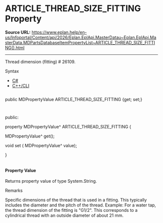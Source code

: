 # ARTICLE_THREAD_SIZE_FITTING Property

**Source URL:** https://www.eplan.help/en-us/Infoportal/Content/api/2026/Eplan.EplApi.MasterDatau~Eplan.EplApi.MasterData.MDPartsDatabaseItemPropertyList~ARTICLE_THREAD_SIZE_FITTING().html

---

Thread dimension (fitting) # 26109.

Syntax

- [C#](#i-syntax-CS)
- [C++/CLI](#i-syntax-CPP2005)

```
```
public MDPropertyValue ARTICLE_THREAD_SIZE_FITTING {get; set;}
```
```

```
```
public:

property MDPropertyValue^ ARTICLE_THREAD_SIZE_FITTING {

   MDPropertyValue^ get();

   void set (    MDPropertyValue^ value);

}
```
```

#### Property Value

Returns property value of type System.String.

Remarks

Specific dimensions of the thread that is used in a fitting. This typically includes the diameter and the pitch of the thread. Example: For a water tap, the thread dimension of the fitting is "G1/2". This corresponds to a cylindrical thread with an outside diameter of about 21 mm.

